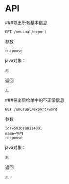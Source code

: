 # API


###导出所有基本信息
```
GET /unusual/export
```
参数
```
response
```
java对象：
```
无
```
返回
```
无
```



###导出质检单中的不正常信息
```
GET /unusual/export/word
```
参数
```
ids=SH20180114001
name=呵呵
response
```
java对象：
```
无
```
返回
```
无
```



